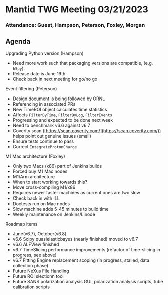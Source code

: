 # Mantid TWG Meeting 03/21/2023

### Attendance: Guest, Hampson, Peterson, Foxley, Morgan

## Agenda
Upgrading Python version (Hampson)
- Need more work such that packaging versions are compatible, (e.g. `h5py`).
- Release date is June 19th
- Check back in next meeting for go/no go

Event filtering (Peterson)
- Design document is being followed by ORNL
- Referencing in associated PRs
- New TimeROI object calculates time statistics
- Affects `FilterByTime`, `FilterByLog`, `FilterEvents`
- Progressing and expected to be done next week
- Need to benchmark v6.6 against v6.7
- Coverity scan ([https://scan.coverity.com/](https://scan.coverity.com/)) helps point out genuine issues (email)
- Ensure tests continue to pass
- Correct `IntegrateProtonCharge`

M1 Mac architecture (Foxley)
- Only two Macs (x86) part of Jenkins builds
- Forced buy M1 Mac nodes
- M1/Arm architecture
- When to start working towards this?
- Move cross-compiling M1/x86
- Requires newer faster machines as current ones are two slow
- Check back in with ILL
- Doctests run on Mac nodes
- Slow machine adds 5-45 minutes to build time
- Weekly maintenance on Jenkins/Linode

Roadmap items
- June(v6.7), October(v6.8)
- v6.6 Scipy quasielasticbayes (nearly finished) moved to v6.7
- v6.6 ALFView finished
- v6.7 TimeSlicing performance improvements (refactor of time-slicing in progress, see above)
- v6.7 Fitting Engine replacement scoping (in progress, stalled, data collection phase)
- Future NeXus File Handling
- Future ROI slectionn tool
- Future SANS polarization analysis GUI, polarization analysis scripts, tube calibration scripts
